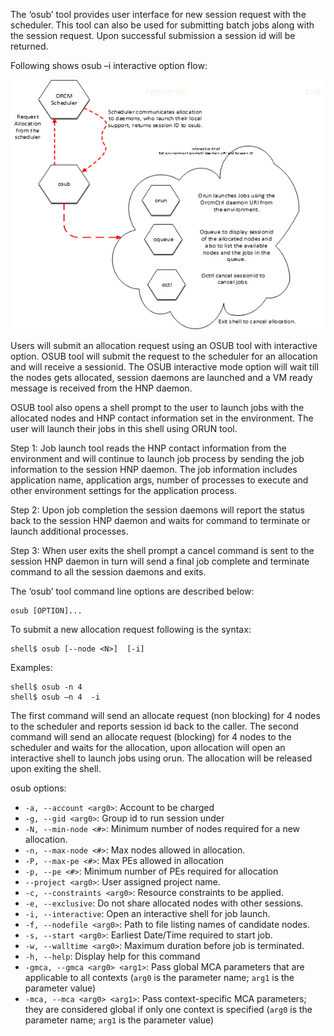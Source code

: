 The ‘osub’ tool provides user interface for new session request with the scheduler. This tool can also be used for submitting batch jobs along with the session request. Upon successful submission a session id will be returned.

Following shows osub –i interactive option flow:

![](3-ORCM-User-Guide/3.1-ORCM-Tools/osub.png)

Users will submit an allocation request using an OSUB tool with interactive option. OSUB tool will submit the request to the scheduler for an allocation and will receive a sessionid. The OSUB interactive mode option will wait till the nodes gets allocated, session daemons are launched and a VM ready message is received from the HNP daemon.

OSUB tool also opens a shell prompt to the user to launch jobs with the allocated nodes and HNP contact information set in the environment. The user will launch their jobs in this shell using ORUN tool.

Step 1: Job launch tool reads the HNP contact information from the environment and will continue to launch job process by sending the job information to the session HNP daemon. The job information includes application name, application args, number of processes to execute and other environment settings for the application process. 
 
Step 2: Upon job completion the session daemons will report the status back to the session HNP daemon and waits for command to terminate or launch additional processes. 

Step 3: When user exits the shell prompt a cancel command is sent to the session HNP daemon in turn will send a final job complete and terminate command to all the session daemons and exits.

The ‘osub’ tool command line options are described below:
```
osub [OPTION]...
```

To submit a new allocation request following is the syntax:
```
shell$ osub [--node <N>]  [-i]
```

Examples:
```
shell$ osub -n 4
shell$ osub –n 4  -i
```

The first command will send an allocate request (non blocking) for 4 nodes to the scheduler and reports session id back to the caller.  The second command will send an allocate request (blocking) for 4 nodes to the scheduler and waits for the allocation, upon allocation will open an interactive shell to launch jobs using orun. The allocation will be released upon exiting the shell.

osub options:

* `-a, --account <arg0>`: Account to be charged
* `-g, --gid <arg0>`: Group id to run session under
* `-N, --min-node <#>`: Minimum number of nodes required for a new allocation.
* `-n, --max-node <#>`: Max nodes allowed in allocation.
* `-P, --max-pe <#>`: Max PEs allowed in allocation
* `-p, --pe <#>`: Minimum number of PEs required for allocation
* `--project <arg0>`: User assigned project name.
* `-c, --constraints <arg0>`: Resource constraints to be applied.
* `-e, --exclusive`: Do not share allocated nodes with other sessions.
* `-i, --interactive`: Open an interactive shell for job launch.
* `-f, --nodefile <arg0>`: Path to file listing names of candidate nodes.
* `-s, --start <arg0>`: Earliest Date/Time required to start job.
* `-w, --walltime <arg0>`: Maximum duration before job is terminated.
* `-h, --help`: Display help for this command
* `-gmca, --gmca <arg0> <arg1>`: Pass global MCA parameters that are applicable to all contexts (`arg0` is the parameter name; `arg1` is the parameter value)
* `-mca, --mca <arg0> <arg1>`: Pass context-specific MCA parameters; they are considered global if only one context is specified (`arg0` is the parameter name; `arg1` is the parameter value)
